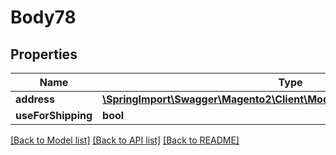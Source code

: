 # Body78

## Properties
Name | Type | Description | Notes
------------ | ------------- | ------------- | -------------
**address** | [**\SpringImport\Swagger\Magento2\Client\Model\QuoteDataAddressInterface**](QuoteDataAddressInterface.md) |  | 
**useForShipping** | **bool** |  | [optional] 

[[Back to Model list]](../README.md#documentation-for-models) [[Back to API list]](../README.md#documentation-for-api-endpoints) [[Back to README]](../README.md)


